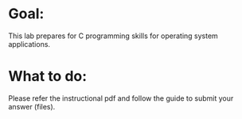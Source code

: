 # Goal: 
This lab prepares for C programming skills for operating system applications.

# What to do:
Please refer the instructional pdf and follow the guide to submit your answer (files).

